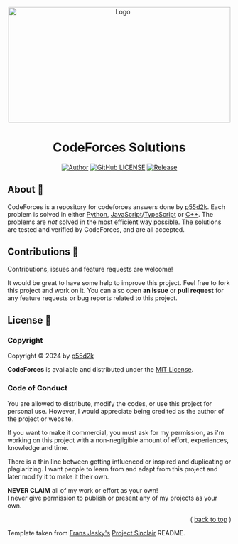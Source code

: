 <div id="top"></div>
<br/>
<div align="center">
  <a href="https://github.com/p55d2k/codeforces">
    <img src="https://codeforces.org/s/51925/images/codeforces-sponsored-by-ton.png" alt="Logo" width="500" height="260">
  </a>
  <h1>CodeForces Solutions</h1>

[![Author](https://img.shields.io/badge/author-p55d2k-lightgrey.svg?style=flat&color=%23673ab7)](https://github.com/p55d2k)
[![GitHub LICENSE](https://img.shields.io/badge/license-MIT-lightgrey.svg?style=flat&color=%232196f3)](https://github.com/p55d2k/codeforces/LICENSE)
[![Release](https://img.shields.io/github/v/release/p55d2k/codeforces?style=flat&color=%23009688)](https://github.com/p55d2k/codeforces/releases)

</div>


## About 📖

CodeForces is a repository for codeforces answers done by [p55d2k](https://codeforces.com/p55d2k/). Each problem is solved in either [Python](https://python.org/), [JavaScript](https://developer.mozilla.org/en-US/docs/Web/JavaScript#)/[TypeScript](https://www.typescriptlang.org) or [C++](https://cplusplus.com). The problems are <i>not</i> solved in the most efficient way possible. The solutions are tested and verified by CodeForces, and are all accepted.


## Contributions 🤝

Contributions, issues and feature requests are welcome!

It would be great to have some help to improve this project. Feel free to fork this project and work on it. You can also open **an issue** or **pull request** for any feature requests or bug reports related to this project.


## License 📝

### Copyright

Copyright © 2024 by [p55d2k](https://github.com/p55d2k)

**CodeForces** is available and distributed under the [MIT License](https://github.com/p55d2k/codeforces/LICENSE).

### Code of Conduct

You are allowed to distribute, modify the codes, or use this project for personal use. However, I would appreciate being credited as the author of the project or website.

If you want to make it commercial, you must ask for my permission, as i'm working on this project with a non-negligible amount of effort, experiences, knowledge and time.

There is a thin line between getting influenced or inspired and duplicating or plagiarizing. I want people to learn from and adapt from this project and later modify it to make it their own.

**NEVER CLAIM** all of my work or effort as your own!
<br/>
I never give permission to publish or present any of my projects as your own.

<p align="right">( <a href="#top">back to top</a> )</p>

Template taken from [Frans Jesky's](https://github.com/fransjesky) [Project Sinclair](https://github.com/fransjesky/sinclair) README.
